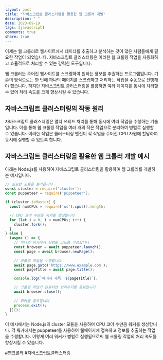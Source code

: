 ```yaml
---
layout: post
title: "자바스크립트 클러스터링을 활용한 웹 크롤러 개발"
description: " "
date: 2023-09-19
tags: [javascript]
comments: true
share: true
---
```


이제는 웹 크롤러로 웹사이트에서 데이터를 추출하고 분석하는 것이 많은 사람들에게 필요한 작업이 되었습니다. 자바스크립트 클러스터링은 이러한 웹 크롤링 작업을 자동화하고 효율적으로 처리할 수 있는 강력한 도구입니다.

웹 크롤러는 주어진 웹사이트를 스크랩하여 원하는 정보를 추출하는 프로그램입니다. 기존의 방식으로는 한 번에 하나의 페이지를 스크랩하고 처리하는 작업을 수동으로 진행해야 했습니다. 하지만 자바스크립트 클러스터링을 활용하면 여러 페이지를 동시에 처리할 수 있어 처리 속도를 크게 향상시킬 수 있습니다.

## 자바스크립트 클러스터링의 작동 원리

자바스크립트 클러스터링은 멀티 쓰레드 처리를 통해 동시에 여러 작업을 수행하는 기술입니다. 이를 통해 웹 크롤링 작업을 여러 개의 작은 작업으로 분리하여 병렬로 실행할 수 있습니다. 이러한 작업은 클러스터링 엔진이 각 작업을 주어진 CPU 자원에 할당하여 동시에 실행할 수 있도록 합니다.

## 자바스크립트 클러스터링을 활용한 웹 크롤러 개발 예시

아래는 Node.js를 사용하여 자바스크립트 클러스터링을 활용하여 웹 크롤러를 개발하는 예시입니다.

```javascript
// 필요한 모듈을 불러옵니다
const cluster = require('cluster');
const puppeteer = require('puppeteer');

if (cluster.isMaster) {
  const numCPUs = require('os').cpus().length;

  // CPU 코어 수만큼 워커를 생성합니다
  for (let i = 0; i < numCPUs; i++) {
    cluster.fork();
  }
} else {
  (async () => {
    // 하나의 워커에서 실행될 코드를 작성합니다
    const browser = await puppeteer.launch();
    const page = await browser.newPage();
    
    // 크롤링 작업을 수행합니다
    await page.goto('https://www.example.com');
    const pageTitle = await page.title();

    console.log(`페이지 제목: ${pageTitle}`);

    // 크롤링 작업이 완료되면 브라우저를 종료합니다
    await browser.close();
    
    // 워커를 종료합니다
    process.exit();
  })();
}
```

이 예시에서는 Node.js의 cluster 모듈을 사용하여 CPU 코어 수만큼 워커를 생성합니다. 각 워커에서는 puppeteer를 사용하여 웹페이지에 접속하고 정보를 추출하는 작업을 수행합니다. 이렇게 여러 워커가 병렬로 실행됨으로써 웹 크롤링 작업의 처리 속도를 향상시킬 수 있습니다.

#웹크롤러 #자바스크립트클러스터링
